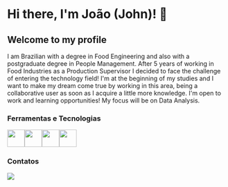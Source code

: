 # Hi there, I'm João (John)! 👋
## Welcome to my profile

I am Brazilian with a degree in Food Engineering and also with a postgraduate degree in People Management. After 5 years of working in Food Industries as a Production Supervisor I decided to face the challenge of entering the technology field! I'm at the beginning of my studies and I want to make my dream come true by working in this area, being a collaborative user as soon as I acquire a little more knowledge. I'm open to work and learning opportunities!
My focus will be on Data Analysis.


### Ferramentas e Tecnologias 
<img src="https://cdn.jsdelivr.net/gh/devicons/devicon@latest/icons/azuresqldatabase/azuresqldatabase-original.svg" width="40" height="40"/><img src="https://logohistory.net/wp-content/uploads/2023/05/Power-BI-Logo-2013.png" width="40" height="40"/><img src="https://logodownload.org/wp-content/uploads/2020/04/excel-logo-1.png" width="40" height="40"/><img src="https://cdn.jsdelivr.net/gh/devicons/devicon/icons/python/python-original.svg" width="40" height="40"/>
          
          

### Contatos
<a href="https://www.linkedin.com/in/joaozanette" target="_blank"><img loading="lazy" src="https://img.shields.io/badge/-LinkedIn-%230077B5?style=for-the-badge&logo=linkedin&logoColor=white" target="_blank"></a>



